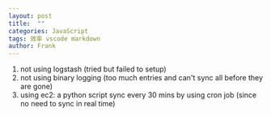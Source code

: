 ```yaml
---
layout: post
title:  ""
categories: JavaScript
tags: 效率 vscode markdown
author: Frank
---
```


1. not using logstash (tried but failed to setup)
2. not using binary logging (too much entries and can't sync all before they are gone)
3. using ec2: a python script sync every 30 mins by using cron job (since no need to sync in real time)
